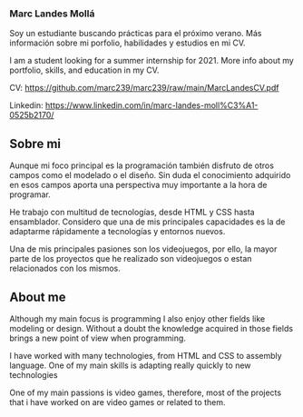 ### Marc Landes Mollá 

Soy un estudiante buscando prácticas para el próximo verano. Más información sobre mi porfolio, habilidades y estudios en mi CV.

I am a student looking for a summer internship for 2021. More info about my portfolio, skills, and education in my CV.

CV: https://github.com/marc239/marc239/raw/main/MarcLandesCV.pdf

Linkedin: https://www.linkedin.com/in/marc-landes-moll%C3%A1-0525b2170/

## Sobre mi

Aunque mi foco principal es la programación también disfruto de otros campos como el modelado o el diseño. Sin duda el conocimiento adquirido en esos campos aporta una perspectiva muy importante a la hora de programar.

He trabajo con multitud de tecnologías, desde HTML y CSS hasta ensamblador. Considero que una de mis principales capacidades es la de adaptarme rápidamente a tecnologías y entornos nuevos.

Una de mis principales pasiones son los videojuegos, por ello, la mayor parte de los proyectos que he realizado son videojuegos o estan relacionados con los mismos.

## About me

Although my main focus is programming I also enjoy other fields like modeling or design. Without a doubt the knowledge acquired in those fields brings a new point of view when programming.

I have worked with many technologies, from HTML and CSS to assembly language. One of my main skills is adapting really quickly to new technologies

One of my main passions is video games, therefore, most of the projects that i have worked on are video games or related to them.
